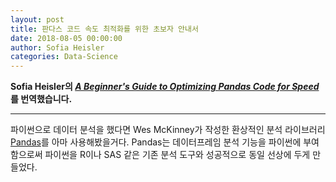 ```yaml
---
layout: post
title: 판다스 코드 속도 최적화를 위한 초보자 안내서
date: 2018-08-05 00:00:00
author: Sofia Heisler
categories: Data-Science
---  
```

  
  
**Sofia Heisler의 [*A Beginner's Guide to Optimizing Pandas Code for Speed*](https://engineering.upside.com/a-beginners-guide-to-optimizing-pandas-code-for-speed-c09ef2c6a4d6)를 번역했습니다.**
  
  
- - -
  
파이썬으로 데이터 분석을 했다면 Wes McKinney가 작성한 환상적인 분석 라이브러리 [Pandas](http://pandas.pydata.org/pandas-docs/stable)를 아마 사용해봤을거다. Pandas는 데이터프레임 분석 기능을 파이썬에 부여함으로써 파이썬을 R이나 SAS 같은 기존 분석 도구와 성공적으로 동일 선상에 두게 만들었다.
